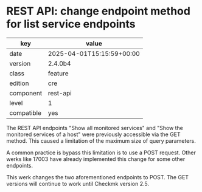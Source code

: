 [//]: # (werk v2)
# REST API: change endpoint method for list service endpoints

key        | value
---------- | ---
date       | 2025-04-01T15:15:59+00:00
version    | 2.4.0b4
class      | feature
edition    | cre
component  | rest-api
level      | 1
compatible | yes

The REST API endpoints "Show all monitored services" and
"Show the monitored services of a host" were previously accessible via the GET
method. This caused a limitation of the maximum size of query parameters.

A common practice is bypass this limitation is to use a POST request. Other
werks like 17003 have already implemented this change for some other endpoints.

This werk changes the two aforementioned endpoints to POST.
The GET versions will continue to work until Checkmk version 2.5.
